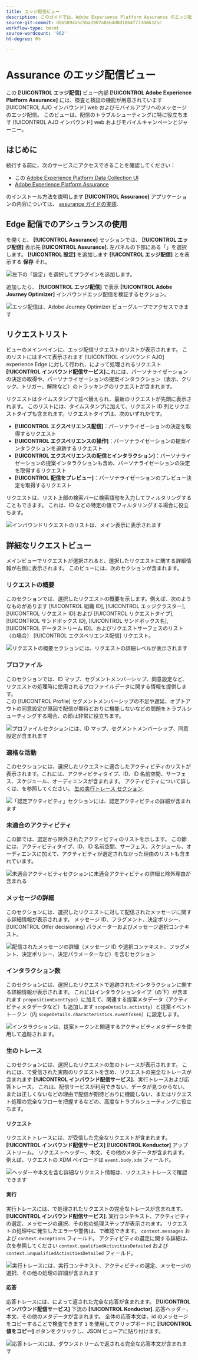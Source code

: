 ```yaml
---
title: エッジ配信ビュー
description: このガイドでは、Adobe Experience Platform Assurance のエッジ配信ビューについて詳しく説明します。
source-git-commit: d6b5894a5c5ba3907a8e6dd0d1864f773dd6325c
workflow-type: tm+mt
source-wordcount: '962'
ht-degree: 0%

---
```


# Assurance のエッジ配信ビュー

この **[!UICONTROL エッジ配信]** ビュー内部 **[!UICONTROL Adobe Experience Platform Assurance]** には、検査と検証の機能が用意されています [!UICONTROL AJO インバウンド] web およびモバイルアプリへのメッセージのエッジ配信。 このビューは、配信のトラブルシューティングに特に役立ちます [!UICONTROL AJO インバウンド] web およびモバイルキャンペーンとジャーニー。

## はじめに

続行する前に、次のサービスにアクセスできることを確認してください：

- この [Adobe Experience Platform Data Collection UI](https://experience.adobe.com/#/data-collection/)
- [Adobe Experience Platform Assurance](https://experience.adobe.com/assurance)

のインストール方法を説明します **[!UICONTROL Assurance]** アプリケーションの内容については、 [assurance ガイドの実装](../tutorials/implement-assurance.md).

## Edge 配信でのアシュランスの使用

を開くと、 **[!UICONTROL Assurance]** セッションでは、 **[!UICONTROL エッジ配信]** 表示先 **[!UICONTROL Assurance]**. 左パネルの下部にある「」を選択します。 **[!UICONTROL 設定]** を追加します **[!UICONTROL エッジ配信]** とを表示する **保存** それ。

![左下の「設定」を選択してプラグインを追加します。](./images/edge-delivery/add-plugin.png)

追加したら、 **[!UICONTROL エッジ配信]** で表示 **[!UICONTROL Adobe Journey Optimizer]** インバウンドエッジ配信を検証するセクション。

![エッジ配信は、Adobe Journey Optimizer ビューグループでアクセスできます](./images/edge-delivery/ajo-plugins.png)

## リクエストリスト

ビューのメインペインに、エッジ配信リクエストのリストが表示されます。 このリストにはすべて表示されます [!UICONTROL インバウンド AJO] experience Edge に対して行われ、によって処理されるリクエスト **[!UICONTROL インバウンド配信サービス]**&#x200B;これには、パーソナライゼーションの決定の取得や、パーソナライゼーションの提案インタラクション（表示、クリック、トリガー、解除など）のトラッキングのリクエストが含まれます。

リクエストはタイムスタンプで並べ替えられ、最新のリクエストが先頭に表示されます。 このリストには、タイムスタンプに加えて、リクエスト ID 列とリクエストタイプも含まれます。リクエストタイプは、次のいずれかです。

- **[!UICONTROL エクスペリエンス配信]**：パーソナライゼーションの決定を取得するリクエスト
- **[!UICONTROL エクスペリエンスの操作]**：パーソナライゼーションの提案インタラクションを追跡するリクエスト
- **[!UICONTROL エクスペリエンスの配信とインタラクション]**：パーソナライゼーションの提案インタラクションも含め、パーソナライゼーションの決定を取得するリクエスト
- **[!UICONTROL 配信をプレビュー]**：パーソナライゼーションのプレビュー決定を取得するリクエスト

リクエストは、リスト上部の検索バーに検索語句を入力してフィルタリングすることもできます。 これは、ID などの特定の値でフィルタリングする場合に役立ちます。

![インバウンドリクエストのリストは、メイン表示に表示されます](./images/edge-delivery/request-list.png)

## 詳細なリクエストビュー

メインビューでリクエストが選択されると、選択したリクエストに関する詳細情報が右側に表示されます。 このビューには、次のセクションが含まれます。

### リクエストの概要

このセクションでは、選択したリクエストの概要を示します。例えば、次のようなものがあります [!UICONTROL 組織 ID], [!UICONTROL エッジクラスター], [!UICONTROL リクエスト ID] および [!UICONTROL リクエストタイプ], [!UICONTROL サンドボックス ID], [!UICONTROL サンドボックス名], [!UICONTROL データストリーム ID]、およびリクエストサーフェスのリスト（の場合） [!UICONTROL エクスペリエンス配信] リクエスト。

![リクエストの概要セクションには、リクエストの詳細レベルが表示されます](./images/edge-delivery/request-overview.png)

### プロファイル

このセクションでは、ID マップ、セグメントメンバーシップ、同意設定など、リクエストの処理時に使用されるプロファイルデータに関する情報を提供します。\
この [!UICONTROL Profile] セグメントメンバーシップの不足や遅延、オプトアウトの同意設定が原因で配信が期待どおりに機能しないなどの問題をトラブルシューティングする場合、の節は非常に役立ちます。

![プロファイルセクションには、ID マップ、セグメントメンバーシップ、同意設定が含まれます](./images/edge-delivery/profile.png)

### 適格な活動

このセクションには、選択したリクエストに適合したアクティビティのリストが表示されます。これには、アクティビティタイプ、ID、ID 名前空間、サーフェス、スケジュール、オーディエンスが含まれます。 アクティビティについて詳しくは、を参照してください。 [生の実行トレース セクション](#execution).

![「認定アクティビティ」セクションには、認定アクティビティの詳細が含まれます](./images/edge-delivery/qualified-activities.png)

### 未適合のアクティビティ

この節では、選定から除外されたアクティビティのリストを示します。 この節には、アクティビティタイプ、ID、ID 名前空間、サーフェス、スケジュール、オーディエンスに加えて、アクティビティが選定されなかった理由のリストも含まれています。

![未適合アクティビティセクションに未適合アクティビティの詳細と除外理由が含まれる](./images/edge-delivery/unqualified-activities.png)

### メッセージの詳細

このセクションには、選択したリクエストに対して配信されたメッセージに関する詳細情報が表示されます。 メッセージ ID、フラグメント、決定ポリシー、 [!UICONTROL Offer decisioning] パラメーターおよびメッセージ選択コンテキスト。

![配信されたメッセージの詳細（メッセージ ID や選択コンテキスト、フラグメント、決定ポリシー、決定パラメーターなど）を含むセクション](./images/edge-delivery/message-details.png)

### インタラクション数

このセクションには、選択したリクエストで追跡されたインタラクションに関する詳細情報が表示されます。 これにはインタラクションタイプ（の下）が含まれます `propositionEventType`）に加えて、関連する提案メタデータ（アクティビティメタデータなど）も追加します `scopeDetails.activity`）と提案イベントトークン（内 `scopeDetails.characteristics.eventToken`）に設定します。

![インタラクションは、提案トークンと関連するアクティビティメタデータを使用して追跡されます。](./images/edge-delivery/interactions.png)

### 生のトレース

このセクションには、選択したリクエストの生のトレースが表示されます。 これには、で受信された実際のリクエストを含め、リクエストの完全なトレースが含まれます **[!UICONTROL インバウンド配信サービス]**、実行トレースおよび応答トレース。 これは、配信サービスが利用できない、データが見つからない、または正しくないなどの理由で配信が期待どおりに機能しない、またはリクエスト処理の完全なフローを把握するなどの、高度なトラブルシューティングに役立ちます。

#### リクエスト

リクエストトレースには、が受信した完全なリクエストが含まれます。 **[!UICONTROL インバウンド配信サービス]** **[!UICONTROL Konductor]** アップストリーム。 リクエストヘッダー、本文、その他のメタデータが含まれます。 例えば、リクエストの XDM ペイロードは `event.body.xdm` フィールド。

![ヘッダーや本文を含む詳細なリクエスト情報は、リクエストトレースで確認できます](./images/edge-delivery/request.png)

#### 実行

実行トレースには、で処理されたリクエストの完全なトレースが含まれます。 **[!UICONTROL インバウンド配信サービス]**. 実行コンテキスト、アクティビティの選定、メッセージの選択、その他の処理ステップが表示されます。 リクエストの処理中に発生したエラーや警告は、で確認できます。 `context.messages` および `context.exceptions` フィールド。 アクティビティの選定に関する詳細は、次を参照してください `context.qualifiedActivitiesDetailed` および `context.unqualifiedActivitiesDetailed` フィールド。

![実行トレースには、実行コンテキスト、アクティビティの選定、メッセージの選択、その他の処理の詳細が含まれます](./images/edge-delivery/execution.png)

#### 応答

応答トレースには、によって返された完全な応答が含まれます。 **[!UICONTROL インバウンド配信サービス]** 下流の **[!UICONTROL Konductor]**. 応答ヘッダー、本文、その他のメタデータが含まれます。 全体の応答本文は、id のメッセージをコピーすることで検査できます `1` を使用してクリップボードに **[!UICONTROL 値をコピー]** ボタンをクリックし、JSON ビューアに貼り付けます。

![応答トレースには、ダウンストリームで返される完全な応答本文が含まれます](./images/edge-delivery/response.png)
